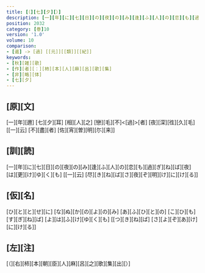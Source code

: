 ```yaml
---
title: [（][七][夕][）]
description: [一][年][に][七][日][の][夜][の][み][逢][ふ][人][の][恋][も][過][ぎ][ね][ば][夜][は][更][け][ゆ][く][も] [[一][云] [尽][き][ね][ば][さ][夜][ぞ][明][け][に][け][る]]
position: 2032
category: [巻]10
version: '1.0'
volume: 10
comparison:
- [遏] -> [過] [[元]][[類]][[紀]]
keywords:
- [秋][雑][歌]
- [作][者][：][柿][本][人][麻][呂][歌][集]
- [非][略][体]
- [七][夕]
---
```


## [原][文]

[一][年][邇] [七][夕][耳] [相][人][之] [戀][毛][不]<[過]>[者] [夜][深][徃][久][毛] [[一][云] [不][盡][者] [佐][宵][曽][明][尓][来]]

## [訓][読]

[一][年][に][七][日][の][夜][の][み][逢][ふ][人][の][恋][も][過][ぎ][ね][ば][夜][は][更][け][ゆ][く][も] [[一][云] [尽][き][ね][ば][さ][夜][ぞ][明][け][に][け][る]]

## [仮][名]

[ひ][と][と][せ][に] [な][ぬ][か][の][よ][の][み] [あ][ふ][ひ][と][の] [こ][ひ][も][す][ぎ][ね][ば] [よ][は][ふ][け][ゆ][く][も] [[つ][き][ね][ば] [さ][よ][ぞ][あ][け][に][け][る]]

## [左][注]

[（][右][柿][本][朝][臣][人][麻][呂][之][歌][集][出][）]
